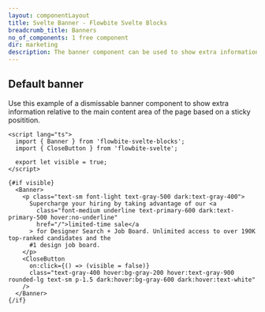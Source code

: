 ```yaml
---
layout: componentLayout
title: Svelte Banner - Flowbite Svelte Blocks
breadcrumb_title: Banners
no_of_components: 1 free component
dir: marketing
description: The banner component can be used to show extra information or enable interactions with the user without affecting the main content area of the website.
---
```


## Default banner
  Use this example of a dismissable banner component to show extra information relative to the main
  content area of the page based on a sticky positition.


```svelte example
<script lang="ts">
  import { Banner } from 'flowbite-svelte-blocks';
  import { CloseButton } from 'flowbite-svelte';

  export let visible = true;
</script>

{#if visible}
  <Banner>
    <p class="text-sm font-light text-gray-500 dark:text-gray-400">
      Supercharge your hiring by taking advantage of our <a
        class="font-medium underline text-primary-600 dark:text-primary-500 hover:no-underline"
        href="/">limited-time sale</a
      > for Designer Search + Job Board. Unlimited access to over 190K top-ranked candidates and the
      #1 design job board.
    </p>
    <CloseButton
      on:click={() => (visible = false)}
      class="text-gray-400 hover:bg-gray-200 hover:text-gray-900 rounded-lg text-sm p-1.5 dark:hover:bg-gray-600 dark:hover:text-white"
    />
  </Banner>
{/if}
```
